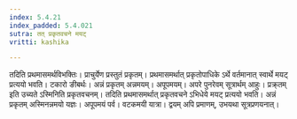 ```yaml
---
index: 5.4.21
index_padded: 5.4.021
sutra: तत् प्रकृतवचने मयट्
vritti: kashika

---
```

तदिति प्रथमासमर्थविभक्तिः। प्राचुर्येण प्रस्तुतं प्रकृतम्। प्रथमासमर्थात् प्रकृतोपाधिके ऽर्थे वर्तमानात् स्वार्थे मयट् प्रत्ययो भवति। टकारो ङीबर्थः। अन्नं प्रकृतम् अन्नमयम्। अपूपमयम्। अपरे पुनरेवम् सूत्रार्थम् आहुः। प्रक्र्तम् इति उच्यते ऽस्मिनिति प्रकृतवचनम्। तदिति प्रथमासमर्थात् प्रकृतवचने ऽभिधेये मयट् प्रत्ययो भवति। अन्नं प्रकृतम् अस्मिनन्नमयो यज्ञः। अपूपमयं पर्व। वटकमयी यात्रा। द्वयम् अपि प्रमाणम्, उभयथा सूत्रप्रणयनात्।